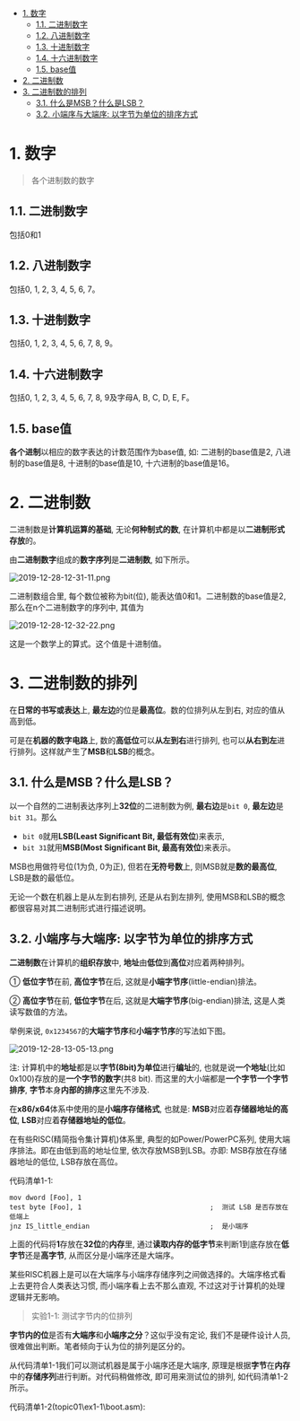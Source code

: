 
<!-- @import "[TOC]" {cmd="toc" depthFrom=1 depthTo=6 orderedList=false} -->

<!-- code_chunk_output -->

- [1. 数字](#1-数字)
  - [1.1. 二进制数字](#11-二进制数字)
  - [1.2. 八进制数字](#12-八进制数字)
  - [1.3. 十进制数字](#13-十进制数字)
  - [1.4. 十六进制数字](#14-十六进制数字)
  - [1.5. base值](#15-base值)
- [2. 二进制数](#2-二进制数)
- [3. 二进制数的排列](#3-二进制数的排列)
  - [3.1. 什么是MSB？什么是LSB？](#31-什么是msb什么是lsb)
  - [3.2. 小端序与大端序: 以字节为单位的排序方式](#32-小端序与大端序-以字节为单位的排序方式)

<!-- /code_chunk_output -->

# 1. 数字

>各个进制数的数字

## 1.1. 二进制数字

包括0和1

## 1.2. 八进制数字

包括0, 1, 2, 3, 4, 5, 6, 7。

## 1.3. 十进制数字

包括0, 1, 2, 3, 4, 5, 6, 7, 8, 9。

## 1.4. 十六进制数字

包括0, 1, 2, 3, 4, 5, 6, 7, 8, 9及字母A, B, C, D, E, F。

## 1.5. base值

**各个进制**以相应的数字表达的计数范围作为base值, 如: 二进制的base值是2, 八进制的base值是8, 十进制的base值是10, 十六进制的base值是16。

# 2. 二进制数

二进制数是**计算机运算的基础**, 无论**何种制式的数**, 在计算机中都是以**二进制形式存放**的。

由**二进制数字**组成的**数字序列**是**二进制数**, 如下所示。

![2019-12-28-12-31-11.png](./images/2019-12-28-12-31-11.png)

二进制数组合里, 每个数位被称为bit(位), 能表达值0和1。二进制数的base值是2, 那么在n个二进制数字的序列中, 其值为

![2019-12-28-12-32-22.png](./images/2019-12-28-12-32-22.png)

这是一个数学上的算式。这个值是十进制值。

# 3. 二进制数的排列

在**日常的书写或表达**上, **最左边**的位是**最高位**。数的位排列从左到右, 对应的值从高到低。

可是在**机器的数字电路**上, 数的**高低位**可以**从左到右**进行排列, 也可以**从右到左**进行排列。这样就产生了**MSB**和**LSB**的概念。

## 3.1. 什么是MSB？什么是LSB？

以一个自然的二进制表达序列上**32位**的二进制数为例, **最右边**是`bit 0`, **最左边**是`bit 31`。那么

* `bit 0`就用**LSB(Least Significant Bit, 最低有效位**)来表示, 
* `bit 31`就用**MSB(Most Significant Bit, 最高有效位**)来表示。

MSB也用做符号位(1为负, 0为正), 但若在**无符号数**上, 则MSB就是**数的最高位**, LSB是数的最低位。

无论一个数在机器上是从左到右排列, 还是从右到左排列, 使用MSB和LSB的概念都很容易对其二进制形式进行描述说明。

## 3.2. 小端序与大端序: 以字节为单位的排序方式

**二进制数**在计算机的**组织存放**中, **地址**由**低位**到**高位**对应着两种排列。

① **低位字节**在前, **高位字节**在后, 这就是**小端字节序**(little-endian)排法。

② **高位字节**在前, **低位字节**在后, 这就是**大端字节序**(big-endian)排法, 这是人类读写数值的方法。

举例来说, `0x1234567`的**大端字节序**和**小端字节序**的写法如下图。

![2019-12-28-13-05-13.png](./images/2019-12-28-13-05-13.png)

注: 计算机中的**地址**都是以**字节(8bit)为单位**进行**编址**的, 也就是说**一个地址**(比如0x100)存放的是**一个字节的数字**(共8 bit). 而这里的大小端都是**一个字节一个字节排序**, **字节**本身**内部的排序**这里先不涉及.

在**x86/x64**体系中使用的是**小端序存储格式**, 也就是: **MSB**对应着**存储器地址的高位**, **LSB**对应着**存储器地址的低位**。

在有些RISC(精简指令集计算机)体系里, 典型的如Power/PowerPC系列, 使用大端序排法。即在由低到高的地址位里, 依次存放MSB到LSB。亦即: MSB存放在存储器地址的低位, LSB存放在高位。

代码清单1-1: 

```
mov dword [Foo], 1
test byte [Foo], 1                                ;  测试 LSB 是否存放在低端上
jnz IS_little_endian                              ;  是小端序
```

上面的代码将**1**存放在**32位**的**内存**里, 通过**读取内存的低字节**来判断1到底存放在**低字节**还是**高字节**, 从而区分是小端序还是大端序。

某些RISC机器上是可以在大端序与小端序存储序列之间做选择的。大端序格式看上去更符合人类表达习惯, 而小端序看上去不那么直观, 不过这对于计算机的处理逻辑并无影响。

>实验1-1: 测试字节内的位排列

**字节内的位**是否有**大端序**和**小端序之分**？这似乎没有定论, 我们不是硬件设计人员, 很难做出判断。笔者倾向于认为位的排列是区分的。

从代码清单1-1我们可以测试机器是属于小端序还是大端序, 原理是根据**字节**在**内存**中的**存储序列**进行判断。对代码稍做修改, 即可用来测试位的排列, 如代码清单1-2所示。

代码清单1-2(topic01\ex1-1\boot.asm): 